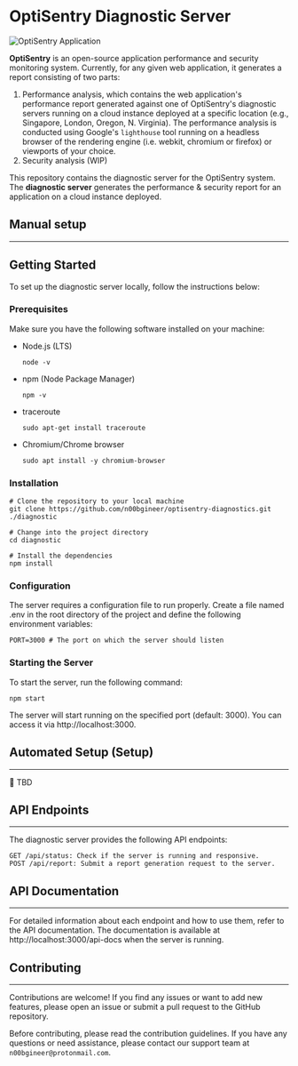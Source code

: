 # OptiSentry Diagnostic Server

![OptiSentry Application](https://res.cloudinary.com/dgu9rv3om/image/upload/v1691673076/optisentry/report_light_desktop.png)

**OptiSentry** is an open-source application performance and security monitoring system. Currently, for any given web application, it generates a report consisting of two parts:

1. Performance analysis, which contains the web application's performance report generated against one of OptiSentry's diagnostic servers running on a cloud instance deployed at a specific location (e.g., Singapore, London, Oregon, N. Virginia). The performance analysis is conducted using Google's `lighthouse` tool running on a headless browser of the rendering engine (i.e. webkit, chromium or firefox) or viewports of your choice.
2. Security analysis (WIP)

This repository contains the diagnostic server for the OptiSentry system. The **diagnostic server** generates the performance & security report for an application on a cloud instance deployed.

## Manual setup

---

## Getting Started

To set up the diagnostic server locally, follow the instructions below:

### Prerequisites

Make sure you have the following software installed on your machine:

- Node.js (LTS)
  ```
  node -v
  ```
- npm (Node Package Manager)

  ```
  npm -v
  ```

- traceroute
  ```
  sudo apt-get install traceroute
  ```
- Chromium/Chrome browser

  ```
  sudo apt install -y chromium-browser
  ```

### Installation

```
# Clone the repository to your local machine
git clone https://github.com/n00bgineer/optisentry-diagnostics.git ./diagnostic

# Change into the project directory
cd diagnostic

# Install the dependencies
npm install
```

### Configuration

The server requires a configuration file to run properly. Create a file named .env in the root directory of the project and define the following environment variables:

```
PORT=3000 # The port on which the server should listen
```

### Starting the Server

To start the server, run the following command:

```
npm start
```

The server will start running on the specified port (default: 3000). You can access it via http://localhost:3000.

## Automated Setup (Setup)

---

🚧 TBD

## API Endpoints

---

The diagnostic server provides the following API endpoints:

```
GET /api/status: Check if the server is running and responsive.
POST /api/report: Submit a report generation request to the server.
```

## API Documentation

---

For detailed information about each endpoint and how to use them, refer to the API documentation. The documentation is available at http://localhost:3000/api-docs when the server is running.

## Contributing

---

Contributions are welcome! If you find any issues or want to add new features, please open an issue or submit a pull request to the GitHub repository.

Before contributing, please read the contribution guidelines. If you have any questions or need assistance, please contact our support team at `n00bgineer@protonmail.com`.
